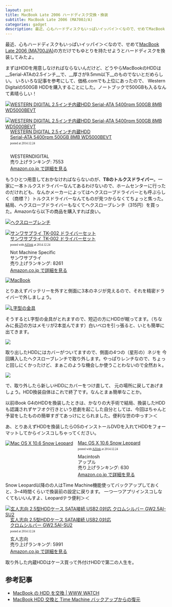 ```yaml
---
layout: post
title: MacBook Late 2006 ハードディスク交換・換装
subtitle: MacBook Late 2006 (MA700J/A)
categories: gadget
description: 最近、心もハードディスクもいっぱいイッパイ＞＜なので、せめてMacBook Late 2006 (MA700J/A)の方だけでもゆとりを持たせようとハードディスクを換装してみたよ。
---
```


最近、心もハードディスクもいっぱいイッパイ＞＜なので、せめて[MacBook Late 2006 (MA700J/A)](http://kakaku.com/item/00209015296/spec/)の方だけでもゆとりを持たせようとハードディスクを換装してみたよ。

まずはHDDを用意しなければならないんだけど、どうやらMacBookのHDDは__Serial-ATAの2.5インチ__で、__厚さが9.5mm以下__のものでないとだめらしい。 いろいろな記事を参考にして、価格.comでも上位にあったので、 Western Digitalの500GB HDDを購入することにした。ノートブックで500GBも入るなんて素晴らしい！

[![WESTERN DIGITAL 2.5インチ内蔵HDD Serial-ATA 5400rpm 500GB 8MB WD5000BEVT](/mol/images/2009/01-11-01.jpg)](https://www.flickr.com/photos/t32k/3186741493/sizes/o/)

<div class="azlink-box" style="margin-bottom:0px"><div class="azlink-image" style="float:left"><a href="http://www.amazon.co.jp/exec/obidos/ASIN/B001JSSDGU/warikiru-22/ref=nosim/" name="azlinklink" target="_blank"><img src="http://ecx.images-amazon.com/images/I/51cIDm-g0mL._SL160_.jpg" alt="WESTERN DIGITAL 2.5インチ内蔵HDD Serial-ATA 5400rpm 500GB 8MB WD5000BEVT" style="border:none" /></a></div><div class="azlink-info" style="float:left;margin-left:15px;line-height:120%"><div class="azlink-name" style="margin-bottom:10px;line-height:120%"><a href="http://www.amazon.co.jp/exec/obidos/ASIN/B001JSSDGU/warikiru-22/ref=nosim/" name="azlinklink" target="_blank">WESTERN DIGITAL 2.5インチ内蔵HDD<br>Serial-ATA 5400rpm 500GB 8MB WD5000BEVT</a><div class="azlink-powered-date" style="font-size:7pt;margin-top:5px;font-family:verdana;line-height:120%">posted at 2014.12.24</div></div><div class="azlink-detail"><br />WESTERNDIGITAL<br />売り上げランキング: 7553<br /></div><div class="azlink-link" style="margin-top:5px"><a href="http://www.amazon.co.jp/exec/obidos/ASIN/B001JSSDGU/warikiru-22/ref=nosim/" target="_blank">Amazon.co.jp で詳細を見る</a></div></div><div class="azlink-footer" style="clear:left"></div></div>

もうひとつ用意しておかなければならないのが、__T8のトルクスドライバー__。一家に一本トルクスドライバーなんてあるわけないので、ホームセンターに行ったのだけれども、なんかメーカーによってはヘクスローブドライバーとも呼ぶらしく（商標？）トルクスドライバーなんてものが見つからなくてちょっと焦った。 結局、ヘクスローブドライバーもなくてヘクスローブレンチ（315円）を買った。Amazonなら以下の商品を購入すれば良い。

[![ヘクスローブレンチ](/mol/images/2009/01-11-02.jpg)](https://www.flickr.com/photos/t32k/3186741197/sizes/o/)

<div class="azlink-box" style="margin-bottom:0px"><div class="azlink-image" style="float:left"><a href="http://www.amazon.co.jp/exec/obidos/ASIN/B00008BB14/warikiru-22/ref=nosim/" name="azlinklink" target="_blank"><img src="http://ecx.images-amazon.com/images/I/21lazgYOL6L._SL160_.jpg" alt="サンワサプライ TK-002 ドライバーセット" style="border:none" /></a></div><div class="azlink-info" style="float:left;margin-left:15px;line-height:120%"><div class="azlink-name" style="margin-bottom:10px;line-height:120%"><a href="http://www.amazon.co.jp/exec/obidos/ASIN/B00008BB14/warikiru-22/ref=nosim/" name="azlinklink" target="_blank">サンワサプライ TK-002 ドライバーセット</a><div class="azlink-powered-date" style="font-size:7pt;margin-top:5px;font-family:verdana;line-height:120%">posted with <a href="http://sakuratan.biz/azlink/dp/%E3%82%B5%E3%83%B3%E3%83%AF%E3%82%B5%E3%83%97%E3%83%A9%E3%82%A4%20TK-002%20%E3%83%89%E3%83%A9%E3%82%A4%E3%83%90%E3%83%BC%E3%82%BB%E3%83%83%E3%83%88/B00008BB14/warikiru-22" target="_blank">AZlink</a>  at 2014.12.24</div></div><div class="azlink-detail">Not Machine Specific<br />サンワサプライ<br />売り上げランキング: 8261<br /></div><div class="azlink-link" style="margin-top:5px"><a href="http://www.amazon.co.jp/exec/obidos/ASIN/B00008BB14/warikiru-22/ref=nosim/" target="_blank">Amazon.co.jp で詳細を見る</a></div></div><div class="azlink-footer" style="clear:left"></div></div>

[![MacBook](/mol/images/2009/01-11-03.jpg)](https://www.flickr.com/photos/t32k/3187581102/sizes/o/)

とりあえずバッテリーを外すと側面に3本のネジが見えるので、それを精密ドライバーで外しましょう。


[![L字型の金具](/mol/images/2009/01-11-04.jpg)](https://www.flickr.com/photos/t32k/3187581328/sizes/o/)

そうするとL字型の金具がとれますので、短辺の方にHDDが眠ってます。（ちなみに長辺の方はメモリが2本並んでます）白いベロを引っ張ると、いとも簡単に出てきます。


[![](/mol/images/2009/01-11-05.jpg)](https://www.flickr.com/photos/t32k/3187581380/sizes/o/)

取り出したHDDにはカバーがついてますので、側面の4つの（星形の）ネジを 今回購入したヘクスローブレンチで取り外します。やっぱりレンチなので、ちょっと回しにくかったけど、まぁこのような機会しか使うことわないので全然おｋ。


[![](/mol/images/2009/01-11-06.jpg)](https://www.flickr.com/photos/t32k/3187581262/sizes/o/)

で、取り外したら新しいHDDにカバーをつけ直して、 元の場所に戻してあげましょう。HDD換装自体はこれで終了です。なんとまぁ簡単なことか。

以前iBook G4のHDDを換装したときは、かなりの大手術で結局、換装したHDDも認識されずヤフオク行きという悲劇を起こした自分としては、今回はちゃんと予習をしたものの簡単すぎてあっけにとられました。便利な世の中っす＞＜

あ、とりあえずHDDを換装したらOSのインストールDVDを入れてHDDをフォーマットしてからインスコしちゃってください。

<div class="azlink-box" style="margin-bottom:0px"><div class="azlink-image" style="float:left"><a href="http://www.amazon.co.jp/exec/obidos/ASIN/B002MRTR1M/warikiru-22/ref=nosim/" name="azlinklink" target="_blank"><img src="http://ecx.images-amazon.com/images/I/41HIGx2mb3L._SL160_.jpg" alt="Mac OS X 10.6 Snow Leopard" style="border:none" /></a></div><div class="azlink-info" style="float:left;margin-left:15px;line-height:120%"><div class="azlink-name" style="margin-bottom:10px;line-height:120%"><a href="http://www.amazon.co.jp/exec/obidos/ASIN/B002MRTR1M/warikiru-22/ref=nosim/" name="azlinklink" target="_blank">Mac OS X 10.6 Snow Leopard</a><div class="azlink-powered-date" style="font-size:7pt;margin-top:5px;font-family:verdana;line-height:120%">posted with <a href="http://sakuratan.biz/azlink/dp/Mac%20OS%20X%2010.6%20Snow%20Leopard/B002MRTR1M/warikiru-22" target="_blank">AZlink</a>  at 2014.12.24</div></div><div class="azlink-detail">Macintosh<br />アップル<br />売り上げランキング: 630<br /></div><div class="azlink-link" style="margin-top:5px"><a href="http://www.amazon.co.jp/exec/obidos/ASIN/B002MRTR1M/warikiru-22/ref=nosim/" target="_blank">Amazon.co.jp で詳細を見る</a></div></div><div class="azlink-footer" style="clear:left"></div></div>

Snow Leopard以降のの人はTime Machine機能使ってバックアップしておくと、3~4時間くらいで換装前の設定に戻ります。 一つ一つアプリインスコしなくてもいいんすよ、Leopardテラ便利＞＜


<div class="azlink-box" style="margin-bottom:0px"><div class="azlink-image" style="float:left"><a href="http://www.amazon.co.jp/exec/obidos/ASIN/B000P46LVS/warikiru-22/ref=nosim/" name="azlinklink" target="_blank"><img src="http://ecx.images-amazon.com/images/I/41rTBzpI0uL._SL160_.jpg" alt="玄人志向 2.5型HDDケース SATA接続 USB2.0対応 クロムシルバー GW2.5AI-SU2" style="border:none" /></a></div><div class="azlink-info" style="float:left;margin-left:15px;line-height:120%"><div class="azlink-name" style="margin-bottom:10px;line-height:120%"><a href="http://www.amazon.co.jp/exec/obidos/ASIN/B000P46LVS/warikiru-22/ref=nosim/" name="azlinklink" target="_blank">玄人志向 2.5型HDDケース SATA接続 USB2.0対応<br>クロムシルバー GW2.5AI-SU2</a><div class="azlink-powered-date" style="font-size:7pt;margin-top:5px;font-family:verdana;line-height:120%">posted at 2014.12.24</div></div><div class="azlink-detail">玄人志向<br />売り上げランキング: 5991<br /></div><div class="azlink-link" style="margin-top:5px"><a href="http://www.amazon.co.jp/exec/obidos/ASIN/B000P46LVS/warikiru-22/ref=nosim/" target="_blank">Amazon.co.jp で詳細を見る</a></div></div><div class="azlink-footer" style="clear:left"></div></div>

取り外した内蔵HDDはケース買って外付けHDDで第二の人生を。

## 参考記事

+ [MacBook の HDD を交換 | WWW WATCH](http://hyper-text.org/archives/2008/09/macbook_hdd_change.shtml)
+ [MacBook HDD 交換と Time Machine バックアップからの復元](http://www.sukechan.net/archives/76/)